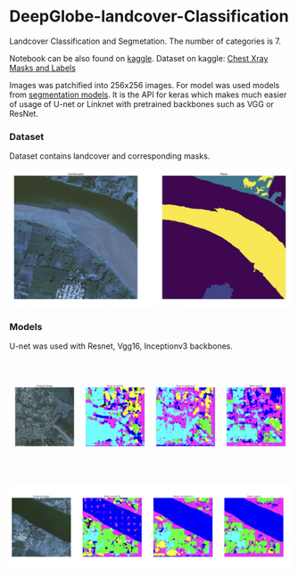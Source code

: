 # DeepGlobe-landcover-Classification
Landcover Classification and Segmetation. The number of categories is 7.

Notebook can be also found on [kaggle](https://www.kaggle.com/code/rostekus/deepglobe-land-cover-classification).
Dataset on kaggle: [Chest Xray Masks and Labels](https://www.kaggle.com/datasets/balraj98/deepglobe-land-cover-classification-dataset)

Images was patchified into 256x256 images.
For model was used models from [segmentation models](https://github.com/qubvel/segmentation_models). It is the API for keras which
makes much easier of usage of U-net or Linknet with pretrained backbones such as VGG or ResNet.


### Dataset
Dataset contains landcover and corresponding masks.

<p align="center">
   <img src="./images/3.png" width="720">
 </p>
 
### Models
U-net was used with Resnet, Vgg16, Inceptionv3 backbones.

<p align="center">
   <img src="./images/1.png" width="720">
</p>
 <p align="center">
   <img src="./images/2.png" width="720">
 </p>
 
